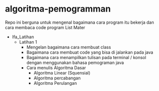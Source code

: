 # algoritma-pemogramman
Repo ini berguna untuk mengenal bagaimana cara program itu bekerja dan cara membaca code program
List Mater
  - Ifa_Latihan
    - Latihan 1
      - Mengelan bagaimana cara membuat class
      - Bagaimana cara membuat code yang bisa di jalankan pada java
      - Bagaimana cara menampilkan tulisan pada terminal / konsol dengan menggunakan bahasa pemograman java
      - Cara menulis Algoritma Dasar
        - Algoritma Linear (Squensial)
        - Algoritma percabangan
        - Algoritma Perulangan
